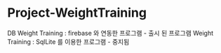 # Project-WeightTraining

DB
Weight Training : firebase 와 연동한 프로그램 - 출시 된 프로그램
Weight Training : SqlLite 를 이용한 프로그램 - 중지됨
